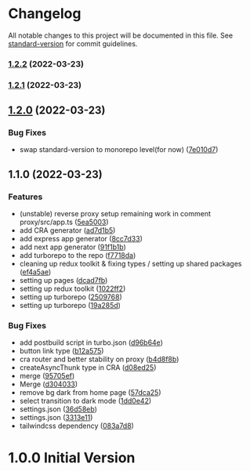 # Changelog

All notable changes to this project will be documented in this file. See [standard-version](https://github.com/conventional-changelog/standard-version) for commit guidelines.

### [1.2.2](https://gitlab.com/eDonec/tools/boilerplate/compare/v1.2.1...v1.2.2) (2022-03-23)

### [1.2.1](https://gitlab.com/eDonec/tools/boilerplate/compare/v1.2.0...v1.2.1) (2022-03-23)

## [1.2.0](https://gitlab.com/eDonec/tools/boilerplate/compare/v1.1.0...v1.2.0) (2022-03-23)


### Bug Fixes

* swap standard-version to monorepo level(for now) ([7e010d7](https://gitlab.com/eDonec/tools/boilerplate/commit/7e010d7fbe95b74e85ce204723c5ebefa2e7c56d))

## 1.1.0 (2022-03-23)

### Features

- (unstable) reverse proxy setup remaining work in comment proxy/src/app.ts ([5ea5003](https://gitlab.com/eDonec/tools/boilerplate/commit/5ea500367a99fb52c27c4578b552f2417712d2ca))
- add CRA generator ([ad7d1b5](https://gitlab.com/eDonec/tools/boilerplate/commit/ad7d1b59eafede4d9a2d2b247714b00e8feec2b5))
- add express app generator ([8cc7d33](https://gitlab.com/eDonec/tools/boilerplate/commit/8cc7d336f089000c3c6c691f59d9a30f2080b0de))
- add next app generator ([91f1b1b](https://gitlab.com/eDonec/tools/boilerplate/commit/91f1b1ba28f2c048f328d1f9e5262df2e79bccdd))
- add turborepo to the repo ([f7718da](https://gitlab.com/eDonec/tools/boilerplate/commit/f7718da99ac33da76efdcdc4edae255887484bd3))
- cleaning up redux toolkit & fixing types / setting up shared packages ([ef4a5ae](https://gitlab.com/eDonec/tools/boilerplate/commit/ef4a5ae6306ae67d35ac02b1d19a39f9f68ba870))
- setting up pages ([dcad7fb](https://gitlab.com/eDonec/tools/boilerplate/commit/dcad7fbe6baa3fdec1ebfeca8ed6527a10ce3e88))
- setting up redux toolkit ([1022ff2](https://gitlab.com/eDonec/tools/boilerplate/commit/1022ff272eb9d5336451a6461aaf2201e8ed9fed))
- setting up turborepo ([2509768](https://gitlab.com/eDonec/tools/boilerplate/commit/250976818d4e5c2dd06722d981921407670744a7))
- setting up turborepo ([19a285d](https://gitlab.com/eDonec/tools/boilerplate/commit/19a285dc63da65e1ff17933a921f60d0dcb18b24))

### Bug Fixes

- add postbuild script in turbo.json ([d96b64e](https://gitlab.com/eDonec/tools/boilerplate/commit/d96b64eacfdfe26db151d195fdcfccf52052c020))
- button link type ([b12a575](https://gitlab.com/eDonec/tools/boilerplate/commit/b12a5757ba50e8e1c7754d8b38008a49c0232752))
- cra router and better stability on proxy ([b4d8f8b](https://gitlab.com/eDonec/tools/boilerplate/commit/b4d8f8bddb7826a9888f4b754a37e10e71080d4f))
- createAsyncThunk type in CRA ([d08ed25](https://gitlab.com/eDonec/tools/boilerplate/commit/d08ed2526ef862601a3dbc9d94c1b3bde94073cf))
- merge ([95705ef](https://gitlab.com/eDonec/tools/boilerplate/commit/95705eff9541dc58a807a6bf1de9c2f70f695eab))
- Merge ([d304033](https://gitlab.com/eDonec/tools/boilerplate/commit/d304033ec2d6eb9ad083e71c0c64b47d39cab281))
- remove bg dark from home page ([57dca25](https://gitlab.com/eDonec/tools/boilerplate/commit/57dca258ec41499552314c3f88ec6f5cd236c36b))
- select transition to dark mode ([1dd0e42](https://gitlab.com/eDonec/tools/boilerplate/commit/1dd0e428f500301b9fa3fc726d228bb8ef8781a7))
- settings.json ([36d58eb](https://gitlab.com/eDonec/tools/boilerplate/commit/36d58ebd7e185d0bcf1806f8079b8138bcd9854f))
- settings.json ([3313e11](https://gitlab.com/eDonec/tools/boilerplate/commit/3313e110706b7b27cabbbfd90858df7a9a6c39c9))
- tailwindcss dependency ([083a7d8](https://gitlab.com/eDonec/tools/boilerplate/commit/083a7d82418fdc91074623ce546c4875eef5d51e))

# 1.0.0 Initial Version
